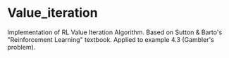 # Value_iteration
Implementation of RL Value Iteration Algorithm.
Based on Sutton & Barto's "Reinforcement Learning" textbook.
Applied to example 4.3 (Gambler's problem).

